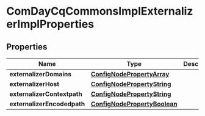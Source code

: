 
# ComDayCqCommonsImplExternalizerImplProperties

## Properties
Name | Type | Description | Notes
------------ | ------------- | ------------- | -------------
**externalizerDomains** | [**ConfigNodePropertyArray**](ConfigNodePropertyArray.md) |  |  [optional]
**externalizerHost** | [**ConfigNodePropertyString**](ConfigNodePropertyString.md) |  |  [optional]
**externalizerContextpath** | [**ConfigNodePropertyString**](ConfigNodePropertyString.md) |  |  [optional]
**externalizerEncodedpath** | [**ConfigNodePropertyBoolean**](ConfigNodePropertyBoolean.md) |  |  [optional]



